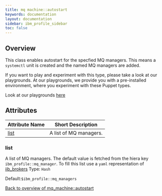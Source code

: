 ```yaml
---
title: mq machine::autostart
keywords: documentation
layout: documentation
sidebar: ibm_profile_sidebar
toc: false
---
```

## Overview

This class enables autostart for the specfied MQ managers. This means a `systemctl` unit is created and the named MQ managers are added. 




If you want to play and experiment with this type, please take a look at our playgrounds. At our playgrounds, 
we provide you with a pre-installed environment, where you experiment with these Puppet types.

Look at our playgrounds [here](/playgrounds#mq)

## Attributes



Attribute Name                      | Short Description      |
----------------------------------- | ---------------------- |
[list](#mq_machine::autostart_list) | A list of MQ managers. |




### list<a name='mq_machine::autostart_list'>

A list of MQ managers. The default value is fetched from the hiera key `ibm_profile::mq_manager`. To fill this list use a `yaml` representation of [iib_brokers](/docs/mq_config/mq_manager.html)
Type: `Hash`

Default:`$ibm_profile::mq_managers`

[Back to overview of mq_machine::autostart](#attributes)
